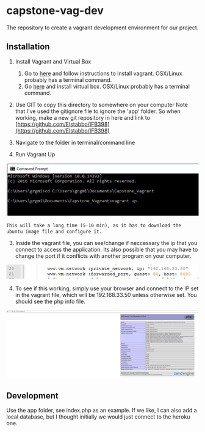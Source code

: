 # capstone-vag-dev
The repository to create a vagrant development environment for our project.

## Installation

1. Install Vagrant and Virtual Box
    1. Go to [here](https://www.vagrantup.com/docs/installation/) and follow instructions to install vagrant. 
	OSX/Linux probably has a terminal command.
	2. Go [here](https://www.virtualbox.org/) and install virtual box. OSX/Linux probably has a terminal command.

2. Use GIT to copy this directory to somewhere on your computer
    Note that I've used the gitignore file to ignore the 'app' folder. So when working, make a new git repository in here and link to 
    [https://github.com/Elstabbo/IFB398](https://github.com/Elstabbo/IFB398)
3. Navigate to the folder in terminal/command line
4. Run Vagrant Up

![Alt text](docs/img1.JPG?raw=true "Vagrant Up")

    This will take a long time (5-10 min), as it has to download the ubuntu image file and configure it.

3. Inside the vagrant file, you can see/change if neccessary the ip that you connect to access the application. Its also
possible that you may have to change the port if it conflicts with another program on your computer.

![Alt text](docs/img2.JPG?raw=true "Vagrant File")

4. To see if this working, simply use your browser and connect to the IP set in the vagrant file, which will be 192.168.33.50 unless
otherwise set. You should see the php info file.

![Alt text](docs/img3.JPG?raw=true "Test")

## Development

Use the app folder, see index.php as an example. If we like, I can also add a local database, but I thought initially we
would just connect to the heroku one.